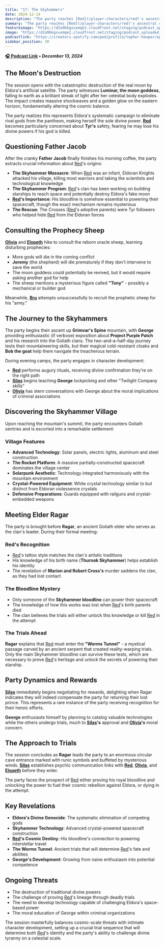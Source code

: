 ```yaml
---
title: "17: The Skyhammers"
date: 2024-12-14
description: "The party reaches [Red](/player-characters/red)'s ancestral clan and discovers advanced technology, but [Red](/player-characters/red) must prove his lineage through dangerous trials."
summary: "The party reaches [Red](/player-characters/red)'s ancestral clan and discovers advanced technology, but [Red](/player-characters/red) must prove his lineage through dangerous trials."
featureimage: "https://d2a9bkgsuxmqe2.cloudfront.net/staging/podcast_uploaded_episode400/41448639/41448639-1734206819666-7ef380cd7d28e.jpg"
image: "https://d2a9bkgsuxmqe2.cloudfront.net/staging/podcast_uploaded_episode400/41448639/41448639-1734206819666-7ef380cd7d28e.jpg"
podcastlink: "https://creators.spotify.com/pod/profile/topher-hooper/episodes/C4-E17-The-Skyhammers-e2sb36u"
sidebar_position: 30
---
```


**[🎧 Podcast Link](https://creators.spotify.com/pod/profile/topher-hooper/episodes/C4-E17-The-Skyhammers-e2sb36u) • *December 13, 2024***

## The Moon's Destruction

The session opens with the catastrophic destruction of the real moon by Eldora's artificial satellite. The party witnesses **Luminar, the moon goddess**, falling to earth as a brilliant streak of light after her celestial body explodes. The impact creates massive shockwaves and a golden glow on the eastern horizon, fundamentally altering the cosmic balance.

The party realizes this represents Eldora's systematic campaign to eliminate rival gods from the pantheon, making herself the sole divine power. **[Red](/player-characters/red)** becomes particularly concerned about **Tyr's** safety, fearing he may lose his divine powers if his god is killed.

## Questioning Father Jacob

After the cranky **Father Jacob** finally finishes his morning coffee, the party extracts crucial information about [Red](/player-characters/red)'s origins:

- **The Skyhammer Massacre**: When [Red](/player-characters/red) was an infant, Eldoran Knights attacked his village, killing most warriors and taking the scientists and technological knowledge
- **The Skyhammer Program**: [Red](/player-characters/red)'s clan has been working on building starships to reach space and potentially destroy Eldora's fake moon  
- **[Red](/player-characters/red)'s Importance**: His bloodline is somehow essential to powering their spacecraft, though the exact mechanism remains mysterious
- **The Rescue**: The Crosses ([Red](/player-characters/red)'s adoptive parents) were Tyr followers who helped hide [Red](/player-characters/red) from the Eldoran forces

## Consulting the Prophecy Sheep

**[Olivia](/player-characters/olivia)** and **[Elspeth](/player-characters/elspeth)** hike to consult the reborn oracle sheep, learning disturbing prophecies:

- More gods will die in the coming conflict
- **Jeremy** (the shepherd) will die prematurely if they don't intervene to save the world
- The moon goddess could potentially be revived, but it would require asking another god for help
- The sheep mentions a mysterious figure called **"Tony"** - possibly a mechanical or builder god

Meanwhile, **[Bru](/player-characters/bru)** attempts unsuccessfully to recruit the prophetic sheep for his "army."

## The Journey to the Skyhammers

The party begins their ascent up **Grimvar's Spine** mountain, with **George** providing enthusiastic (if verbose) exposition about **Project Purple Patch** and his research into the Goliath clans. The two-and-a-half-day journey tests their mountaineering skills, but their magical cold-resistant cloaks and **Bob the goat** help them navigate the treacherous terrain.

During evening camps, the party engages in character development:
- **[Red](/player-characters/red)** performs augury rituals, receiving divine confirmation they're on the right path
- **[Silas](/player-characters/silas)** begins teaching **George** lockpicking and other "Twilight Company skills"
- **[Olivia](/player-characters/olivia)** has stern conversations with George about the moral implications of criminal associations

## Discovering the Skyhammer Village

Upon reaching the mountain's summit, the party encounters Goliath sentries and is escorted into a remarkable settlement:

### Village Features
- **Advanced Technology**: Solar panels, electric lights, aluminum and steel construction
- **The Rocket Platform**: A massive partially-constructed spacecraft dominates the village center
- **Solarpunk Aesthetic**: Technology integrated harmoniously with the mountain environment
- **Crystal-Powered Equipment**: White crystal technology similar to but distinct from Eldoran violessence crystals
- **Defensive Preparations**: Guards equipped with railguns and crystal-embedded weapons

## Meeting Elder Ragar

The party is brought before **Ragar**, an ancient Goliath elder who serves as the clan's leader. During their formal meeting:

### Red's Recognition
- [Red](/player-characters/red)'s tattoo style matches the clan's artistic traditions
- His knowledge of his birth name (**Thurnok Skyhammer**) helps establish his identity
- The revelation of **Marion and Robert Cross's** murder saddens the clan, as they had lost contact

### The Bloodline Mystery
- Only someone of the **Skyhammer bloodline** can power their spacecraft
- The knowledge of how this works was lost when [Red](/player-characters/red)'s birth parents died
- The clan believes the trials will either unlock this knowledge or kill [Red](/player-characters/red) in the attempt

### The Trials Ahead
**Ragar** explains that [Red](/player-characters/red) must enter the **"Worms Tunnel"** - a mystical passage carved by an ancient serpent that created reality-warping trials. Only the main Skyhammer bloodline can survive these tests, which are necessary to prove [Red](/player-characters/red)'s heritage and unlock the secrets of powering their starship.

## Party Dynamics and Rewards

**[Silas](/player-characters/silas)** immediately begins negotiating for rewards, delighting when Ragar indicates they will indeed compensate the party for returning their lost prince. This represents a rare instance of the party receiving recognition for their heroic efforts.

**George** enthusiasts himself by planning to catalog valuable technologies while the others undergo trials, much to **[Silas](/player-characters/silas)'s** approval and **[Olivia](/player-characters/olivia)'s** moral concern.

## The Approach to Trials

The session concludes as **Ragar** leads the party to an enormous circular cave entrance marked with runic symbols and buffeted by mysterious winds. **[Silas](/player-characters/silas)** establishes psychic communication links with **[Red](/player-characters/red)**, **[Olivia](/player-characters/olivia)**, and **[Elspeth](/player-characters/elspeth)** before they enter.

The party faces the prospect of [Red](/player-characters/red) either proving his royal bloodline and unlocking the power to fuel their cosmic rebellion against Eldora, or dying in the attempt.

## Key Revelations

- **Eldora's Divine Genocide**: The systematic elimination of competing gods
- **Skyhammer Technology**: Advanced crystal-powered spacecraft construction
- **[Red](/player-characters/red)'s Cosmic Destiny**: His bloodline's connection to powering interstellar travel
- **The Worms Tunnel**: Ancient trials that will determine [Red](/player-characters/red)'s fate and abilities
- **George's Development**: Growing from naive enthusiasm into potential competence

## Ongoing Threats

- The destruction of traditional divine powers
- The challenge of proving [Red](/player-characters/red)'s lineage through deadly trials  
- The need to develop technology capable of challenging Eldora's space-based power
- The moral education of George within criminal organizations

The session masterfully balances cosmic-scale threats with intimate character development, setting up a crucial trial sequence that will determine both [Red](/player-characters/red)'s identity and the party's ability to challenge divine tyranny on a celestial scale.